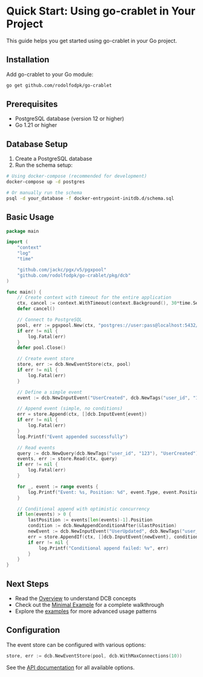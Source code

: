 # Quick Start: Using go-crablet in Your Project

This guide helps you get started using go-crablet in your Go project.

## Installation

Add go-crablet to your Go module:

```bash
go get github.com/rodolfodpk/go-crablet
```

## Prerequisites

- PostgreSQL database (version 12 or higher)
- Go 1.21 or higher

## Database Setup

1. Create a PostgreSQL database
2. Run the schema setup:

```bash
# Using docker-compose (recommended for development)
docker-compose up -d postgres

# Or manually run the schema
psql -d your_database -f docker-entrypoint-initdb.d/schema.sql
```

## Basic Usage

```go
package main

import (
    "context"
    "log"
    "time"

    "github.com/jackc/pgx/v5/pgxpool"
    "github.com/rodolfodpk/go-crablet/pkg/dcb"
)

func main() {
    // Create context with timeout for the entire application
    ctx, cancel := context.WithTimeout(context.Background(), 30*time.Second)
    defer cancel()

    // Connect to PostgreSQL
    pool, err := pgxpool.New(ctx, "postgres://user:pass@localhost:5432/dbname")
    if err != nil {
        log.Fatal(err)
    }
    defer pool.Close()

    // Create event store
    store, err := dcb.NewEventStore(ctx, pool)
    if err != nil {
        log.Fatal(err)
    }

    // Define a simple event
    event := dcb.NewInputEvent("UserCreated", dcb.NewTags("user_id", "123"), []byte(`{"name": "John Doe", "email": "john@example.com"}`))

    // Append event (simple, no conditions)
    err = store.Append(ctx, []dcb.InputEvent{event})
    if err != nil {
        log.Fatal(err)
    }
    log.Printf("Event appended successfully")

    // Read events
    query := dcb.NewQuery(dcb.NewTags("user_id", "123"), "UserCreated")
    events, err := store.Read(ctx, query)
    if err != nil {
        log.Fatal(err)
    }

    for _, event := range events {
        log.Printf("Event: %s, Position: %d", event.Type, event.Position)
    }

    // Conditional append with optimistic concurrency
    if len(events) > 0 {
        lastPosition := events[len(events)-1].Position
        condition := dcb.NewAppendConditionAfter(&lastPosition)
        newEvent := dcb.NewInputEvent("UserUpdated", dcb.NewTags("user_id", "123"), []byte(`{"name": "John Smith"}`))
        err = store.AppendIf(ctx, []dcb.InputEvent{newEvent}, condition)
        if err != nil {
            log.Printf("Conditional append failed: %v", err)
        }
    }
}
```

## Next Steps

- Read the [Overview](overview.md) to understand DCB concepts
- Check out the [Minimal Example](minimal-example.md) for a complete walkthrough
- Explore the [examples](../internal/examples/) for more advanced usage patterns

## Configuration

The event store can be configured with various options:

```go
store, err := dcb.NewEventStore(pool, dcb.WithMaxConnections(10))
```

See the [API documentation](https://godoc.org/github.com/rodolfodpk/go-crablet/pkg/dcb) for all available options. 